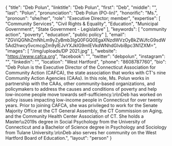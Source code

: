 {
  "title": "Deb Polun",
  "linktitle": "Deb Polun",
  "first": "Deb",
  "middle": "",
  "last": "Polun",
  "pronunciation": "Deb Polun (PO-lin)",
  "honorific": "Ms.",
  "pronoun": "she/her",
  "role": "Executive Director; member",
  "expertise": [
    "Community Services",
    "Civil Rights & Equality",
    "Education",
    "Municipal Government",
    "State Government - Legislative"
  ],
  "keywords": [
    "community action",
    "poverty",
    "education",
    "public policy"
  ],
  "email": "ZGViQGNhZmNhLm9yZyBmb3IgQ0FGQ0EgaXNzdWVzOyBkZWJfcG9sdW5Ad2hwcy5vcmcgZm9yIEJvYXJkIG9mIEVkdWNhdGlvbiBpc3N1ZXM=",
  "images": [
    "/img/uploads/DP 2021.jpg"
  ],
  "website": "https://www.cafca.org",
  "facebook": "",
  "twitter": "debpolun",
  "instagram": "",
  "linkedin": "",
  "location": "West Hartford",
  "phone": "8608787760",
  "bio": "Deb Polun is the Executive Director of the Connecticut Association for Community Action (CAFCA), the state association that works with CT's nine Community Action Agencies (CAAs). In this role, Ms. Polun works in partnership with the CAAs, other community-based organizations, and policymakers to address the causes and conditions of poverty and help low-income people move towards self-sufficiency.\n\nDeb has worked on policy issues impacting low-income people in Connecticut for over twenty years. Prior to joining CAFCA, she was privileged to work for the Senate Majority Office at the CT General Assembly, the CT Commission on Aging, and the Community Health Center Association of CT. She holds a Master\u2019s degree in Social Psychology from the University of Connecticut and a Bachelor of Science degree in Psychology and Sociology from Tulane University.\n\nDeb also serves her community on the West Hartford Board of Education.",
  "layout": "person"
}
